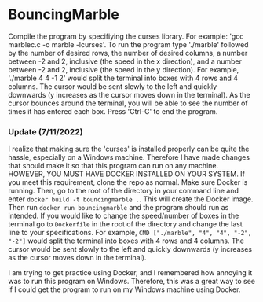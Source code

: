 # BouncingMarble

Compile the program by specifiying the curses library. For example: 'gcc marblec.c -o marble -lcurses'. To run the program type './marble' followed by the number of desired rows, the number of desired columns, a number between -2 and 2, inclusive (the speed in the x direction), and a number between -2 and 2, inclusive (the speed in the y direction). For example, './marble 4 4 -1 2' would split the terminal into boxes with 4 rows and 4 columns. The cursor would be sent slowly to the left and quickly downwards (y increases as the cursor moves down in the terminal). As the cursor bounces around the terminal, you will be able to see the number of times it has entered each box. Press 'Ctrl-C' to end the program.

### Update (7/11/2022)

I realize that making sure the 'curses' is installed properly can be quite the hassle, especially on a Windows machine. Therefore I have made changes that should make it so that this program can run on any machine. HOWEVER, YOU MUST HAVE DOCKER INSTALLED ON YOUR SYSTEM. If you meet this requirement, clone the repo as normal. Make sure Docker is running. Then, go to the root of the directory in your command line and enter `docker build -t bouncingmarble .`. This will create the Docker image. Then run `docker run bouncingmarble` and the program should run as intended. If you would like to change the speed/number of boxes in the terminal go to `Dockerfile` in the root of the directory and change the last line to your specifications. For example, `CMD ["./marble", "4", "4", "-2", "-2"]` would split the terminal into boxes with 4 rows and 4 columns. The cursor would be sent slowly to the left and quickly downwards (y increases as the cursor moves down in the terminal).

I am trying to get practice using Docker, and I remembered how annoying it was to run this program on Windows. Therefore, this was a great way to see if I could get the program to run on my Windows machine using Docker. 
